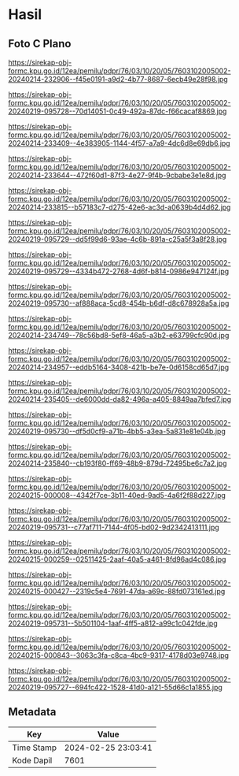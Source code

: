 # Hasil

## Foto C Plano

https://sirekap-obj-formc.kpu.go.id/12ea/pemilu/pdpr/76/03/10/20/05/7603102005002-20240214-232906--f45e0191-a9d2-4b77-8687-6ecb49e28f98.jpg

https://sirekap-obj-formc.kpu.go.id/12ea/pemilu/pdpr/76/03/10/20/05/7603102005002-20240219-095728--70d14051-0c49-492a-87dc-f66cacaf8869.jpg

https://sirekap-obj-formc.kpu.go.id/12ea/pemilu/pdpr/76/03/10/20/05/7603102005002-20240214-233409--4e383905-1144-4f57-a7a9-4dc6d8e69db6.jpg

https://sirekap-obj-formc.kpu.go.id/12ea/pemilu/pdpr/76/03/10/20/05/7603102005002-20240214-233644--472f60d1-87f3-4e27-9f4b-9cbabe3e1e8d.jpg

https://sirekap-obj-formc.kpu.go.id/12ea/pemilu/pdpr/76/03/10/20/05/7603102005002-20240214-233815--b57183c7-d275-42e6-ac3d-a0639b4d4d62.jpg

https://sirekap-obj-formc.kpu.go.id/12ea/pemilu/pdpr/76/03/10/20/05/7603102005002-20240219-095729--dd5f99d6-93ae-4c6b-891a-c25a5f3a8f28.jpg

https://sirekap-obj-formc.kpu.go.id/12ea/pemilu/pdpr/76/03/10/20/05/7603102005002-20240219-095729--4334b472-2768-4d6f-b814-0986e947124f.jpg

https://sirekap-obj-formc.kpu.go.id/12ea/pemilu/pdpr/76/03/10/20/05/7603102005002-20240219-095730--af888aca-5cd8-454b-b6df-d8c678928a5a.jpg

https://sirekap-obj-formc.kpu.go.id/12ea/pemilu/pdpr/76/03/10/20/05/7603102005002-20240214-234749--78c56bd8-5ef8-46a5-a3b2-e63799cfc90d.jpg

https://sirekap-obj-formc.kpu.go.id/12ea/pemilu/pdpr/76/03/10/20/05/7603102005002-20240214-234957--eddb5164-3408-421b-be7e-0d6158cd65d7.jpg

https://sirekap-obj-formc.kpu.go.id/12ea/pemilu/pdpr/76/03/10/20/05/7603102005002-20240214-235405--de6000dd-da82-496a-a405-8849aa7bfed7.jpg

https://sirekap-obj-formc.kpu.go.id/12ea/pemilu/pdpr/76/03/10/20/05/7603102005002-20240219-095730--df5d0cf9-a71b-4bb5-a3ea-5a831e81e04b.jpg

https://sirekap-obj-formc.kpu.go.id/12ea/pemilu/pdpr/76/03/10/20/05/7603102005002-20240214-235840--cb193f80-ff69-48b9-879d-72495be6c7a2.jpg

https://sirekap-obj-formc.kpu.go.id/12ea/pemilu/pdpr/76/03/10/20/05/7603102005002-20240215-000008--4342f7ce-3b11-40ed-9ad5-4a6f2f88d227.jpg

https://sirekap-obj-formc.kpu.go.id/12ea/pemilu/pdpr/76/03/10/20/05/7603102005002-20240219-095731--c77af711-7144-4f05-bd02-9d2342413111.jpg

https://sirekap-obj-formc.kpu.go.id/12ea/pemilu/pdpr/76/03/10/20/05/7603102005002-20240215-000259--02511425-2aaf-40a5-a461-8fd96ad4c086.jpg

https://sirekap-obj-formc.kpu.go.id/12ea/pemilu/pdpr/76/03/10/20/05/7603102005002-20240215-000427--2319c5e4-7691-47da-a69c-88fd073161ed.jpg

https://sirekap-obj-formc.kpu.go.id/12ea/pemilu/pdpr/76/03/10/20/05/7603102005002-20240219-095731--5b501104-1aaf-4ff5-a812-a99c1c042fde.jpg

https://sirekap-obj-formc.kpu.go.id/12ea/pemilu/pdpr/76/03/10/20/05/7603102005002-20240215-000843--3063c3fa-c8ca-4bc9-9317-4178d03e9748.jpg

https://sirekap-obj-formc.kpu.go.id/12ea/pemilu/pdpr/76/03/10/20/05/7603102005002-20240219-095727--694fc422-1528-41d0-a121-55d66c1a1855.jpg


## Metadata

| Key        | Value               |
| ---------- | ------------------- |
| Time Stamp | 2024-02-25 23:03:41 |
| Kode Dapil | 7601                |



